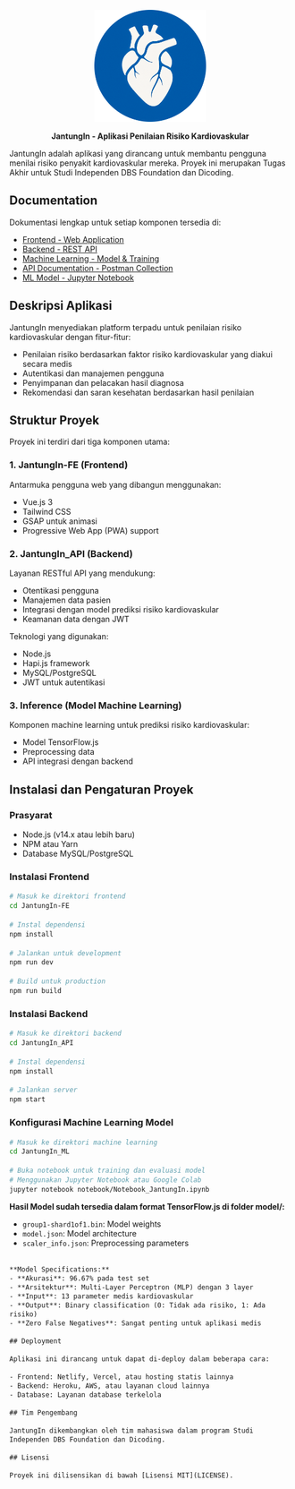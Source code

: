 <p align="center">
  <img src="./JantungIn_API/public/logo.png" alt="JantungIn Logo" width="200"/>
</p>

<p align="center">
  <b>JantungIn - Aplikasi Penilaian Risiko Kardiovaskular</b>
</p>

JantungIn adalah aplikasi yang dirancang untuk membantu pengguna menilai risiko penyakit kardiovaskular mereka. Proyek ini merupakan Tugas Akhir untuk Studi Independen DBS Foundation dan Dicoding.

## Documentation

Dokumentasi lengkap untuk setiap komponen tersedia di:

- [Frontend - Web Application](JantungIn-FE/README.md)
- [Backend - REST API](JantungIn_API/README.md)
- [Machine Learning - Model & Training](JantungIn_ML/README.md)
- [API Documentation - Postman Collection](JantungIn_API/postman/)
- [ML Model - Jupyter Notebook](JantungIn_ML/notebook/)

## Deskripsi Aplikasi

JantungIn menyediakan platform terpadu untuk penilaian risiko kardiovaskular dengan fitur-fitur:

- Penilaian risiko berdasarkan faktor risiko kardiovaskular yang diakui secara medis
- Autentikasi dan manajemen pengguna
- Penyimpanan dan pelacakan hasil diagnosa
- Rekomendasi dan saran kesehatan berdasarkan hasil penilaian

## Struktur Proyek

Proyek ini terdiri dari tiga komponen utama:

### 1. JantungIn-FE (Frontend)

Antarmuka pengguna web yang dibangun menggunakan:

- Vue.js 3
- Tailwind CSS
- GSAP untuk animasi
- Progressive Web App (PWA) support

### 2. JantungIn_API (Backend)

Layanan RESTful API yang mendukung:

- Otentikasi pengguna
- Manajemen data pasien
- Integrasi dengan model prediksi risiko kardiovaskular
- Keamanan data dengan JWT

Teknologi yang digunakan:

- Node.js
- Hapi.js framework
- MySQL/PostgreSQL
- JWT untuk autentikasi

### 3. Inference (Model Machine Learning)

Komponen machine learning untuk prediksi risiko kardiovaskular:

- Model TensorFlow.js
- Preprocessing data
- API integrasi dengan backend

## Instalasi dan Pengaturan Proyek

### Prasyarat

- Node.js (v14.x atau lebih baru)
- NPM atau Yarn
- Database MySQL/PostgreSQL

### Instalasi Frontend

```sh
# Masuk ke direktori frontend
cd JantungIn-FE

# Instal dependensi
npm install

# Jalankan untuk development
npm run dev

# Build untuk production
npm run build
```

### Instalasi Backend

```sh
# Masuk ke direktori backend
cd JantungIn_API

# Instal dependensi
npm install

# Jalankan server
npm start
```

### Konfigurasi Machine Learning Model

```sh
# Masuk ke direktori machine learning
cd JantungIn_ML

# Buka notebook untuk training dan evaluasi model
# Menggunakan Jupyter Notebook atau Google Colab
jupyter notebook notebook/Notebook_JantungIn.ipynb
```

**Hasil Model sudah tersedia dalam format TensorFlow.js di folder model/:**
- `group1-shard1of1.bin`: Model weights
- `model.json`: Model architecture  
- `scaler_info.json`: Preprocessing parameters
```

**Model Specifications:**
- **Akurasi**: 96.67% pada test set
- **Arsitektur**: Multi-Layer Perceptron (MLP) dengan 3 layer
- **Input**: 13 parameter medis kardiovaskular
- **Output**: Binary classification (0: Tidak ada risiko, 1: Ada risiko)
- **Zero False Negatives**: Sangat penting untuk aplikasi medis

## Deployment

Aplikasi ini dirancang untuk dapat di-deploy dalam beberapa cara:

- Frontend: Netlify, Vercel, atau hosting statis lainnya
- Backend: Heroku, AWS, atau layanan cloud lainnya
- Database: Layanan database terkelola

## Tim Pengembang

JantungIn dikembangkan oleh tim mahasiswa dalam program Studi Independen DBS Foundation dan Dicoding.

## Lisensi

Proyek ini dilisensikan di bawah [Lisensi MIT](LICENSE).

